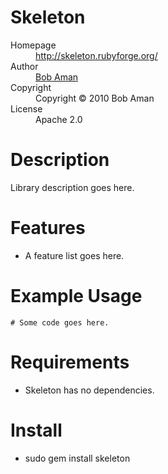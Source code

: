 # Skeleton

<dl>
  <dt>Homepage</dt><dd><a href="http://skeleton.rubyforge.org/">http://skeleton.rubyforge.org/</a></dd>
  <dt>Author</dt><dd><a href="mailto:bobaman@google.com">Bob Aman</a></dd>
  <dt>Copyright</dt><dd>Copyright © 2010 Bob Aman</dd>
  <dt>License</dt><dd>Apache 2.0</dd>
</dl>

# Description

Library description goes here.

# Features

* A feature list goes here.

# Example Usage

    # Some code goes here.

# Requirements

* Skeleton has no dependencies.

# Install

* sudo gem install skeleton
